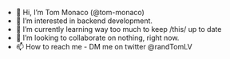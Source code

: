 - 👋 Hi, I’m Tom Monaco (@tom-monaco)
- 👀 I’m interested in backend development. 
- 🌱 I’m currently learning way too much to keep /this/ up to date
- 💞️ I’m looking to collaborate on nothing, right now.
- 📫 How to reach me - DM me on twitter @randTomLV

<!---
tom-monaco/tom-monaco is a ✨ special ✨ repository because its `README.md` (this file) appears on your GitHub profile.
You can click the Preview link to take a look at your changes.
--->
